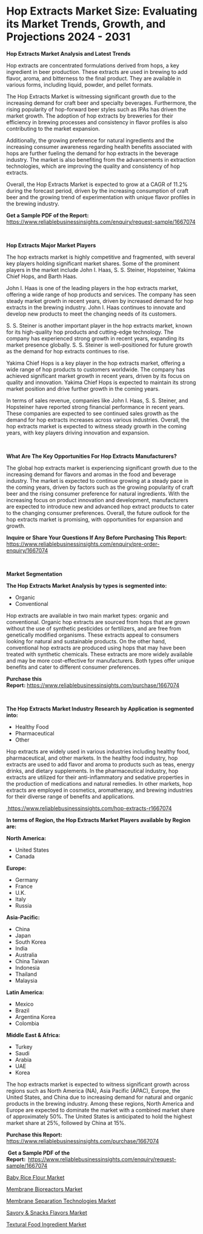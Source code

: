 <p><h1>Hop Extracts Market Size: Evaluating its Market Trends, Growth, and Projections 2024 - 2031</h1></p><p><strong>Hop Extracts Market Analysis and Latest Trends</strong></p>
<p><p>Hop extracts are concentrated formulations derived from hops, a key ingredient in beer production. These extracts are used in brewing to add flavor, aroma, and bitterness to the final product. They are available in various forms, including liquid, powder, and pellet formats.</p><p>The Hop Extracts Market is witnessing significant growth due to the increasing demand for craft beer and specialty beverages. Furthermore, the rising popularity of hop-forward beer styles such as IPAs has driven the market growth. The adoption of hop extracts by breweries for their efficiency in brewing processes and consistency in flavor profiles is also contributing to the market expansion.</p><p>Additionally, the growing preference for natural ingredients and the increasing consumer awareness regarding health benefits associated with hops are further fueling the demand for hop extracts in the beverage industry. The market is also benefiting from the advancements in extraction technologies, which are improving the quality and consistency of hop extracts.</p><p>Overall, the Hop Extracts Market is expected to grow at a CAGR of 11.2% during the forecast period, driven by the increasing consumption of craft beer and the growing trend of experimentation with unique flavor profiles in the brewing industry.</p></p>
<p><strong>Get a Sample PDF of the Report:&nbsp;</strong> <a href="https://www.reliablebusinessinsights.com/enquiry/request-sample/1667074">https://www.reliablebusinessinsights.com/enquiry/request-sample/1667074</a></p>
<p>&nbsp;</p>
<p><strong>Hop Extracts Major Market Players</strong></p>
<p><p>The hop extracts market is highly competitive and fragmented, with several key players holding significant market shares. Some of the prominent players in the market include John I. Haas, S. S. Steiner, Hopsteiner, Yakima Chief Hops, and Barth Haas.</p><p>John I. Haas is one of the leading players in the hop extracts market, offering a wide range of hop products and services. The company has seen steady market growth in recent years, driven by increased demand for hop extracts in the brewing industry. John I. Haas continues to innovate and develop new products to meet the changing needs of its customers.</p><p>S. S. Steiner is another important player in the hop extracts market, known for its high-quality hop products and cutting-edge technology. The company has experienced strong growth in recent years, expanding its market presence globally. S. S. Steiner is well-positioned for future growth as the demand for hop extracts continues to rise.</p><p>Yakima Chief Hops is a key player in the hop extracts market, offering a wide range of hop products to customers worldwide. The company has achieved significant market growth in recent years, driven by its focus on quality and innovation. Yakima Chief Hops is expected to maintain its strong market position and drive further growth in the coming years.</p><p>In terms of sales revenue, companies like John I. Haas, S. S. Steiner, and Hopsteiner have reported strong financial performance in recent years. These companies are expected to see continued sales growth as the demand for hop extracts increases across various industries. Overall, the hop extracts market is expected to witness steady growth in the coming years, with key players driving innovation and expansion.</p></p>
<p>&nbsp;</p>
<p><strong>What Are The Key Opportunities For Hop Extracts Manufacturers?</strong></p>
<p><p>The global hop extracts market is experiencing significant growth due to the increasing demand for flavors and aromas in the food and beverage industry. The market is expected to continue growing at a steady pace in the coming years, driven by factors such as the growing popularity of craft beer and the rising consumer preference for natural ingredients. With the increasing focus on product innovation and development, manufacturers are expected to introduce new and advanced hop extract products to cater to the changing consumer preferences. Overall, the future outlook for the hop extracts market is promising, with opportunities for expansion and growth.</p></p>
<p><strong>Inquire or Share Your Questions If Any Before Purchasing This Report:</strong> <a href="https://www.reliablebusinessinsights.com/enquiry/pre-order-enquiry/1667074">https://www.reliablebusinessinsights.com/enquiry/pre-order-enquiry/1667074</a></p>
<p>&nbsp;</p>
<p><strong>Market Segmentation</strong></p>
<p><strong>The Hop Extracts Market Analysis by types is segmented into:</strong></p>
<p><ul><li>Organic</li><li>Conventional</li></ul></p>
<p><p>Hop extracts are available in two main market types: organic and conventional. Organic hop extracts are sourced from hops that are grown without the use of synthetic pesticides or fertilizers, and are free from genetically modified organisms. These extracts appeal to consumers looking for natural and sustainable products. On the other hand, conventional hop extracts are produced using hops that may have been treated with synthetic chemicals. These extracts are more widely available and may be more cost-effective for manufacturers. Both types offer unique benefits and cater to different consumer preferences.</p></p>
<p><strong>Purchase this Report:&nbsp;</strong><a href="https://www.reliablebusinessinsights.com/purchase/1667074">https://www.reliablebusinessinsights.com/purchase/1667074</a></p>
<p>&nbsp;</p>
<p><strong>The Hop Extracts Market Industry Research by Application is segmented into:</strong></p>
<p><ul><li>Healthy Food</li><li>Pharmaceutical</li><li>Other</li></ul></p>
<p><p>Hop extracts are widely used in various industries including healthy food, pharmaceutical, and other markets. In the healthy food industry, hop extracts are used to add flavor and aroma to products such as teas, energy drinks, and dietary supplements. In the pharmaceutical industry, hop extracts are utilized for their anti-inflammatory and sedative properties in the production of medications and natural remedies. In other markets, hop extracts are employed in cosmetics, aromatherapy, and brewing industries for their diverse range of benefits and applications.</p></p>
<p><a href="https://www.reliablebusinessinsights.com/hop-extracts-r1667074">&nbsp;https://www.reliablebusinessinsights.com/hop-extracts-r1667074</a></p>
<p><strong>In terms of Region, the Hop Extracts Market Players available by Region are:</strong></p>
<p>
    <p> <strong> North America: </strong>
        <ul>
            <li>United States</li>
            <li>Canada</li>
        </ul>
        </p> 
    <p> <strong> Europe: </strong>
        <ul>
            <li>Germany</li>
            <li>France</li>
            <li>U.K.</li>
            <li>Italy</li>
            <li>Russia</li>
        </ul>
        </p> 
    <p> <strong> Asia-Pacific: </strong>
        <ul>
            <li>China</li>
            <li>Japan</li>
            <li>South Korea</li>
            <li>India</li>
            <li>Australia</li>
            <li>China Taiwan</li>
            <li>Indonesia</li>
            <li>Thailand</li>
            <li>Malaysia</li>
        </ul>
        </p> 
    <p> <strong> Latin America: </strong>
        <ul>
            <li>Mexico</li>
            <li>Brazil</li>
            <li>Argentina Korea</li>
            <li>Colombia</li>
        </ul>
        </p> 
    <p> <strong> Middle East & Africa: </strong>
        <ul>
            <li>Turkey</li>
            <li>Saudi</li>
            <li>Arabia</li>
            <li>UAE</li>
            <li>Korea</li>
        </ul>
    </p>
    </p>
<p><p>The hop extracts market is expected to witness significant growth across regions such as North America (NA), Asia Pacific (APAC), Europe, the United States, and China due to increasing demand for natural and organic products in the brewing industry. Among these regions, North America and Europe are expected to dominate the market with a combined market share of approximately 50%. The United States is anticipated to hold the highest market share at 25%, followed by China at 15%.</p></p>
<p><strong>Purchase this Report: </strong><a href="https://www.reliablebusinessinsights.com/purchase/1667074">https://www.reliablebusinessinsights.com/purchase/1667074</a></p>
<p>&nbsp;<strong>Get a Sample PDF of the Report:&nbsp;&nbsp;</strong><a href="https://www.reliablebusinessinsights.com/enquiry/request-sample/1667074">https://www.reliablebusinessinsights.com/enquiry/request-sample/1667074</a></p>
<p><strong></strong></p>
<p><p><a href="https://medium.com/@chellamarie1961/global-baby-rice-flour-market-analysis-trends-forecasts-and-growth-opportunities-2024-2031-8e877eb21c41">Baby Rice Flour Market</a></p><p><a href="https://github.com/dmmanir420/Market-Research-Report-List-2/blob/main/membrane-bioreactors-market.md">Membrane Bioreactors Market</a></p><p><a href="https://github.com/gcimaudf65/Market-Research-Report-List-2/blob/main/membrane-separation-technologies-market.md">Membrane Separation Technologies Market</a></p><p><a href="https://medium.com/@kaitlynkristyfj13/savory-snacks-flavors-market-size-share-analysis-growth-trends-forecast-2024-2031-76e9f99ca625">Savory & Snacks Flavors Market</a></p><p><a href="https://medium.com/@bernadette.james576/textural-food-ingredient-market-emerging-trends-and-future-prospects-for-period-from-2024-to-2031-28e739bb4608">Textural Food Ingredient Market</a></p></p>